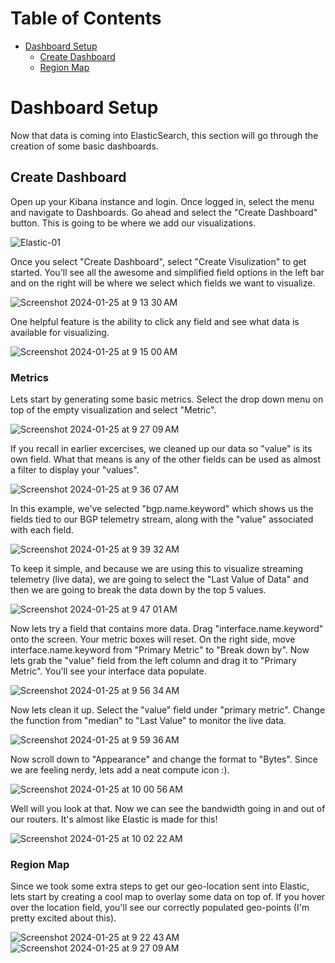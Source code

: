 # Table of Contents

* [Dashboard Setup](dashboard-setup)
  * [Create Dashboard](#create-dashboard)
  * [Region Map](#region-map)

# Dashboard Setup

Now that data is coming into ElasticSearch, this section will go through the creation of some basic dashboards.

## Create Dashboard

Open up your Kibana instance and login. Once logged in, select the menu and navigate to Dashboards. Go ahead and select the "Create Dashboard" button. This is going to be where we add our visualizations.

![Elastic-01](https://github.com/model-driven-devops/MDT-Cribl/assets/65776483/5a98bb01-aa69-46e3-97ee-3b1c398f005c)

Once you select "Create Dashboard", select "Create Visulization" to get started. You'll see all the awesome and simplified field options in the left bar and on the right will be where we select which fields we want to visualize. 

![Screenshot 2024-01-25 at 9 13 30 AM](https://github.com/model-driven-devops/MDT-Cribl/assets/65776483/ef501ebf-e514-427d-844b-06312bf694b5)

One helpful feature is the ability to click any field and see what data is available for visualizing.

![Screenshot 2024-01-25 at 9 15 00 AM](https://github.com/model-driven-devops/MDT-Cribl/assets/65776483/bfb5c208-c00d-45cb-a931-a8c6f802594a)

### Metrics

Lets start by generating some basic metrics. Select the drop down menu on top of the empty visualization and select "Metric".

![Screenshot 2024-01-25 at 9 27 09 AM](https://github.com/model-driven-devops/MDT-Cribl/assets/65776483/68aee205-17e2-45df-870f-be70dd21ce4b)

If you recall in earlier excercises, we cleaned up our data so "value" is its own field. What that means is any of the other fields can be used as almost a filter to display your "values".

![Screenshot 2024-01-25 at 9 36 07 AM](https://github.com/model-driven-devops/MDT-Cribl/assets/65776483/4a174de7-8fe8-41a7-a52a-5c7a999820b9)

In this example, we've selected "bgp.name.keyword" which shows us the fields tied to our BGP telemetry stream, along with the "value" associated with each field. 

![Screenshot 2024-01-25 at 9 39 32 AM](https://github.com/model-driven-devops/MDT-Cribl/assets/65776483/8c23249c-f0dd-4b74-8fa0-defe52bc023b)

To keep it simple, and because we are using this to visualize streaming telemetry (live data), we are going to select the "Last Value of Data" and then we are going to break the data down by the top 5 values.

![Screenshot 2024-01-25 at 9 47 01 AM](https://github.com/model-driven-devops/MDT-Cribl/assets/65776483/3aada136-a7f2-415a-a67d-95cab2026321)

Now lets try a field that contains more data. Drag "interface.name.keyword" onto the screen. Your metric boxes will reset. On the right side, move interface.name.keyword from "Primary Metric" to "Break down by". Now lets grab the "value" field from the left column and drag it to "Primary Metric". You'll see your interface data populate. 

![Screenshot 2024-01-25 at 9 56 34 AM](https://github.com/model-driven-devops/MDT-Cribl/assets/65776483/c17deaa4-b487-4756-a8d8-e8b0c06818d7)

Now lets clean it up. Select the "value" field under "primary metric". Change the function from "median" to "Last Value" to monitor the live data.

![Screenshot 2024-01-25 at 9 59 36 AM](https://github.com/model-driven-devops/MDT-Cribl/assets/65776483/d3175911-07fe-4ea3-8fd4-bfccdf39f998)

Now scroll down to "Appearance" and change the format to "Bytes". Since we are feeling nerdy, lets add a neat compute icon :).

![Screenshot 2024-01-25 at 10 00 56 AM](https://github.com/model-driven-devops/MDT-Cribl/assets/65776483/8cc78953-bd03-4be8-ba54-c8dc7ae7ab0c)

Well will you look at that. Now we can see the bandwidth going in and out of our routers. It's almost like Elastic is made for this!

![Screenshot 2024-01-25 at 10 02 22 AM](https://github.com/model-driven-devops/MDT-Cribl/assets/65776483/c088db42-3d25-47f0-8c4b-c1145afd99c8)

### Region Map

Since we took some extra steps to get our geo-location sent into Elastic, lets start by creating a cool map to overlay some data on top of. If you hover over the location field, you'll see our correctly populated geo-points (I'm pretty excited about this).

![Screenshot 2024-01-25 at 9 22 43 AM](https://github.com/model-driven-devops/MDT-Cribl/assets/65776483/f2d52f9a-6975-42e6-ac63-08838a34dc01)
![Screenshot 2024-01-25 at 9 27 09 AM](https://github.com/model-driven-devops/MDT-Cribl/assets/65776483/68aee205-17e2-45df-870f-be70dd21ce4b)
